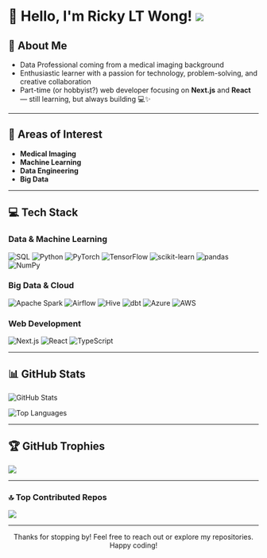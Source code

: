 # 👋 Hello, I'm Ricky LT Wong! ![](https://komarev.com/ghpvc/?username=rickyltwong)

## 📖 About Me
- Data Professional coming from a medical imaging background
- Enthusiastic learner with a passion for technology, problem-solving, and creative collaboration
- Part-time (or hobbyist?) web developer focusing on **Next.js** and **React** — still learning, but always building 💻✨

---

## 🌱 Areas of Interest
- **Medical Imaging**
- **Machine Learning**
- **Data Engineering**
- **Big Data**

---

## 💻 Tech Stack

### Data & Machine Learning
![SQL](https://img.shields.io/badge/SQL-4479A1?style=for-the-badge&logo=MySQL&logoColor=ffffff)
![Python](https://img.shields.io/badge/Python-3670A0?style=for-the-badge&logo=python&logoColor=ffdd54)
![PyTorch](https://img.shields.io/badge/PyTorch-%23EE4C2C.svg?style=for-the-badge&logo=PyTorch&logoColor=white)
![TensorFlow](https://img.shields.io/badge/TensorFlow-%23FF6F00.svg?style=for-the-badge&logo=TensorFlow&logoColor=white)
![scikit-learn](https://img.shields.io/badge/scikit--learn-F7931E?style=for-the-badge&logo=scikit-learn&logoColor=white)
![pandas](https://img.shields.io/badge/pandas-150458?style=for-the-badge&logo=pandas&logoColor=white)
![NumPy](https://img.shields.io/badge/NumPy-013243?style=for-the-badge&logo=NumPy&logoColor=white)

### Big Data & Cloud
![Apache Spark](https://img.shields.io/badge/Apache%20Spark-E25A1C?style=for-the-badge&logo=apachespark&logoColor=white)
![Airflow](https://img.shields.io/badge/Airflow-017CEE?style=for-the-badge&logo=apache-airflow&logoColor=ffffff)
![Hive](https://img.shields.io/badge/Hive-E31337?style=for-the-badge&logo=hive_blockchain&logoColor=white)
![dbt](https://img.shields.io/badge/dbt-FF694B?style=for-the-badge&logo=dbt&logoColor=white)
![Azure](https://img.shields.io/badge/Azure-007FFF?style=for-the-badge&logo=microsoft-azure&logoColor=ffffff)
![AWS](https://img.shields.io/badge/AWS-232F3E?style=for-the-badge&logo=amazonaws&logoColor=white)

### Web Development
![Next.js](https://img.shields.io/badge/Next.js-000000?style=for-the-badge&logo=nextdotjs&logoColor=ffffff)
![React](https://img.shields.io/badge/React-61DAFB?style=for-the-badge&logo=react&logoColor=000)
![TypeScript](https://img.shields.io/badge/TypeScript-3178C6?style=for-the-badge&logo=typescript&logoColor=white)

---

## 📊 GitHub Stats
![GitHub Stats](https://github-readme-stats.vercel.app/api?username=rickyltwong&theme=dark&hide_border=false&include_all_commits=false&count_private=true)
  
![Top Languages](https://github-readme-stats.vercel.app/api/top-langs/?username=rickyltwong&theme=dark&hide_border=false&include_all_commits=false&count_private=true&layout=compact)

---

## 🏆 GitHub Trophies
![](https://github-profile-trophy.vercel.app/?username=rickyltwong&theme=radical&no-frame=false&no-bg=true&margin-w=4)

---

### 🔝 Top Contributed Repos
![](https://github-contributor-stats.vercel.app/api?username=rickyltwong&hide=B&hide_contributor_rank=false&limit=5&theme=dark&hide_border=false)

---

<p align="center">
  Thanks for stopping by! Feel free to reach out or explore my repositories. Happy coding!
</p>
